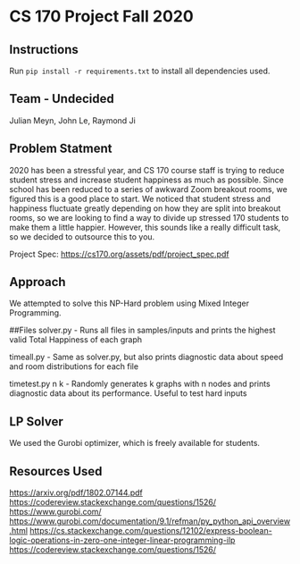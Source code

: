 # CS 170 Project Fall 2020

## Instructions

Run `pip install -r requirements.txt` to install all dependencies used.

## Team - Undecided
Julian Meyn, John Le, Raymond Ji 

## Problem Statment
2020 has been a stressful year, and CS 170 course staff is trying to reduce student stress and increase student happiness
as much as possible. Since school has been reduced to a series of awkward Zoom breakout rooms, we figured this is
a good place to start. We noticed that student stress and happiness fluctuate greatly depending on how they are split
into breakout rooms, so we are looking to find a way to divide up stressed 170 students to make them a little happier.
However, this sounds like a really difficult task, so we decided to outsource this to you.

Project Spec: https://cs170.org/assets/pdf/project_spec.pdf

## Approach
We attempted to solve this NP-Hard problem using Mixed Integer Programming. 

##Files
solver.py  - Runs all files in samples/inputs and prints the highest valid Total Happiness of each graph

timeall.py - Same as solver.py, but also prints diagnostic data about speed and room distributions for each file

timetest.py n k - Randomly generates k graphs with n nodes and prints diagnostic data about its performance. 
Useful to test hard inputs

## LP Solver
We used the Gurobi optimizer, which is freely available for students. 

## Resources Used
https://arxiv.org/pdf/1802.07144.pdf
https://codereview.stackexchange.com/questions/1526/
https://www.gurobi.com/
https://www.gurobi.com/documentation/9.1/refman/py_python_api_overview.html
https://cs.stackexchange.com/questions/12102/express-boolean-logic-operations-in-zero-one-integer-linear-programming-ilp
https://codereview.stackexchange.com/questions/1526/
